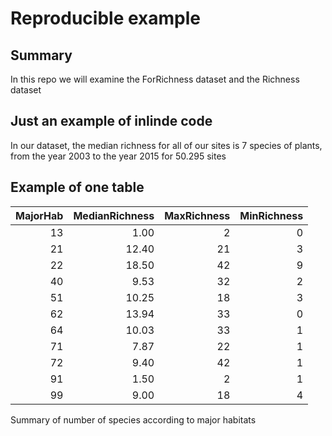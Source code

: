 Reproducible example
================

## Summary

In this repo we will examine the ForRichness dataset and the Richness
dataset

## Just an example of inlinde code

In our dataset, the median richness for all of our sites is 7 species of
plants, from the year 2003 to the year 2015 for 50.295 sites

## Example of one table

| MajorHab | MedianRichness | MaxRichness | MinRichness |
|---------:|---------------:|------------:|------------:|
|       13 |           1.00 |           2 |           0 |
|       21 |          12.40 |          21 |           3 |
|       22 |          18.50 |          42 |           9 |
|       40 |           9.53 |          32 |           2 |
|       51 |          10.25 |          18 |           3 |
|       62 |          13.94 |          33 |           0 |
|       64 |          10.03 |          33 |           1 |
|       71 |           7.87 |          22 |           1 |
|       72 |           9.40 |          42 |           1 |
|       91 |           1.50 |           2 |           1 |
|       99 |           9.00 |          18 |           4 |

Summary of number of species according to major habitats
